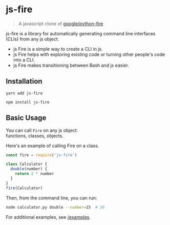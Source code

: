 # js-fire

> A javascript clone of [google/python-fire](https://github.com/google/python-fire)

js-fire is a library for automatically generating command line interfaces
(CLIs) from any js object.

* js Fire is a simple way to create a CLI in js.
* js Fire helps with exploring existing code or turning other people's code
  into a CLI.
* js Fire makes transitioning between Bash and js easier.

## Installation

```
yarn add js-fire
```

```
npm install js-fire
```

## Basic Usage

You can call `Fire` on any js object:<br>
functions, classes, objects.

Here's an example of calling Fire on a class.

```javascript
const fire = require('js-fire')

class Calculator {
  double(number) {
    return 2 * number
  }
}
fire(Calculator)
```

Then, from the command line, you can run:

```bash
node calculator.py double --number=15  # 30
```

For additional examples, see [/examples](/examples).
